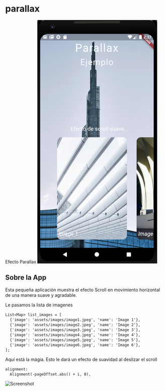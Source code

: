 # parallax

Efecto Parallax
![Screenshot](/parallax/assets/images/imageApp.png)

## Sobre la App

Esta pequeña aplicación muestra el efecto Scroll en movimiento horizontal
de una manera suave y agradable.

Le pasamos la lista de imagenes
```
List<Map> list_images = [
  {'image': 'assets/images/image1.jpeg', 'name': 'Image 1'},
  {'image': 'assets/images/image2.jpeg', 'name': 'Image 2'},
  {'image': 'assets/images/image3.jpeg', 'name': 'Image 3'},
  {'image': 'assets/images/image4.jpeg', 'name': 'Image 4'},
  {'image': 'assets/images/image5.jpeg', 'name': 'Image 5'},
  {'image': 'assets/images/image6.jpeg', 'name': 'Image 6'},
];
```

Aquí está la mágia. Esto le dará un efecto de suavidad al deslizar el scroll
```
alignment:
  Alignment(-pageOffset.abs() + i, 0),
```
![Screenshot](/assets/images/video.gif)